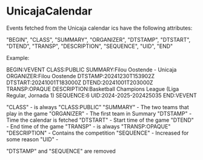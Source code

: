 # UnicajaCalendar
 
Events fetched from the Unicaja calendar ics have the following attributes:

"BEGIN", "CLASS", "SUMMARY", "ORGANIZER", "DTSTAMP", "DTSTART", "DTEND", "TRANSP", "DESCRIPTION", "SEQUENCE", "UID", "END"

Example:

BEGIN:VEVENT
CLASS:PUBLIC
SUMMARY:Filou Oostende - Unicaja
ORGANIZER:Filou Oostende
DTSTAMP:20241230T153902Z
DTSTART:20241001T183000Z
DTEND:20241001T203000Z
TRANSP:OPAQUE
DESCRIPTION:Basketball Champions League (Liga Regular, Jornada 1)
SEQUENCE:6
UID:2024-2025-202425035
END:VEVENT

"CLASS" - is always "CLASS:PUBLIC"
"SUMMARY" - The two teams that play in the game
"ORGANIZER" - The first team in Summary
"DTSTAMP" - Time the calendar is fetched
"DTSTART" - Start time of the game
"DTEND" - End time of the game
"TRANSP" - is always "TRANSP:OPAQUE"
"DESCRIPTION" - Contains the competition
"SEQUENCE" - Increased for some reason 
"UID" - 

"DTSTAMP" and "SEQUENCE" are removed